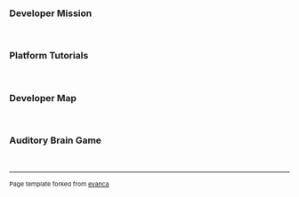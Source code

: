 ### Developer Mission ### 


![<img src="images/DevExperienceImg.jpg?raw=true"/>](https://ddavis-100.github.io/UX_Portfolio/projects/DeveloperMission)

### Platform Tutorials ### 


![<img src="images/DevTutorialsImg.png?raw=true"/>](https://ddavis-100.github.io/UX_Portfolio/projects/DevTutorial)

### Developer Map ###

![<img src="images/1*i00wc9Mn7C-DwEi4BZtsPw.png.jpg?raw=true"/>](https://ddavis-100.github.io/UX_Portfolio/projects/DevExperience)

### Auditory Brain Game ###

![<img src="images/AudBrainGame.jpg?raw=true"/>](https://ddavis-100.github.io/UX_Portfolio/projects/AudBrainGame)

---
<p style="font-size:11px">Page template forked from <a href="https://github.com/evanca/quick-portfolio">evanca</a></p>
<!-- Remove above link if you don't want to attibute -->
